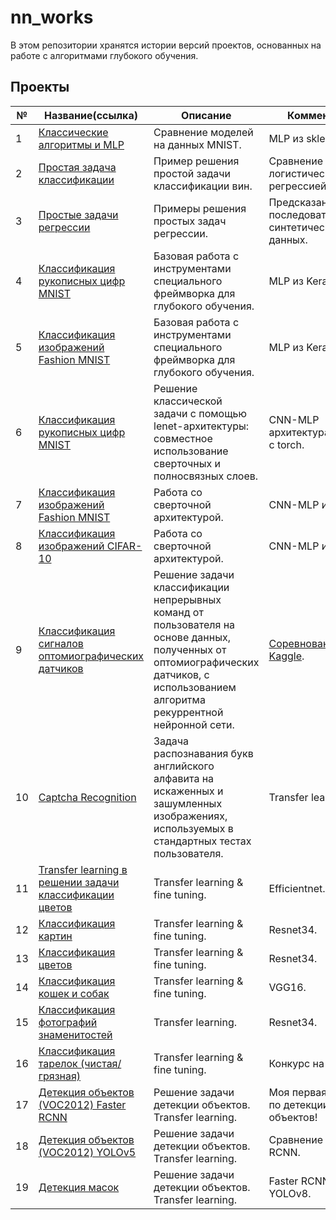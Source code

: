# nn_works

В этом репозитории хранятся истории версий проектов, основанных на работе с алгоритмами глубокого обучения.

## Проекты

|№|Название(ссылка)|Описание|Комментарий|
|-|-|-|-|
|1|[Классические алгоритмы и MLP](https://github.com/khav-i/nn_works/blob/master/Classical%20algorithms%20vs%20MLP%20(on%20MNIST%20data)/README.md)|Сравнение моделей на данных MNIST.|MLP из sklearn.|
|2|[Простая задача классификации](https://github.com/khav-i/nn_works/blob/master/Wine%20classification/README.md)|Пример решения простой задачи классификации вин.|Сравнение с логистической регрессией.|
|3|[Простые задачи регрессии](https://github.com/khav-i/nn_works/blob/master/Regression%20task%20for%20nn/README.md)|Примеры решения простых задач регрессии.|Предсказание последовательностей синтетических данных.|
|4|[Классификация рукописных цифр MNIST](https://github.com/khav-i/nn_works/blob/master/Keras%20MLP%20(MNIST%20classification)/README.md)|Базовая работа с инструментами специального фреймворка для глубокого обучения.|MLP из Keras.|
|5|[Классификация изображений Fashion MNIST](https://github.com/khav-i/nn_works/blob/master/Keras%20MLP%20(Fashion%20MNIST%20classification)/README.md)|Базовая работа с инструментами специального фреймворка для глубокого обучения.|MLP из Keras.|
|6|[Классификация рукописных цифр MNIST](https://github.com/khav-i/nn_works/blob/master/Torch%20CNN%20(MNIST%20classification)/README.md)|Решение классической задачи с помощью lenet-архитектуры: совместное использование сверточных и полносвязных слоев.|CNN-MLP архитектура, работа с torch.|
|7|[Классификация изображений Fashion MNIST](https://github.com/khav-i/nn_works/blob/master/Keras%20CNN%20(Fashion%20MNIST%20classification)/README.md)|Работа со сверточной архитектурой.|CNN-MLP из Keras.|
|8|[Классификация изображений CIFAR-10](https://github.com/khav-i/nn_works/blob/master/Keras%20CNN%20(CIFAR-10)/README.md)|Работа со сверточной архитектурой.|CNN-MLP из Keras.|
|9|[Классификация сигналов оптомиографических датчиков](https://github.com/khav-i/nn_works/blob/master/Motorica%20SkillFactory%20internship%20test%20task%202023-12/README.md)|Решение задачи классификации непрерывных команд от пользователя на основе данных, полученных от оптомиографических датчиков, с использованием алгоритма рекуррентной нейронной сети.|[Соревнование Kaggle](https://www.kaggle.com/competitions/motorica-skillfactory-internship-test-task-2023-12).|
|10|[Captcha Recognition](https://github.com/khav-i/nn_works/blob/master/Captcha%20Recognition/README.md)|Задача распознавания букв английского алфавита на искаженных и зашумленных изображениях, используемых в стандартных тестах пользователя.|Transfer learning.|
|11|[Transfer learning в решении задачи классификации цветов](https://github.com/khav-i/nn_works/blob/master/Flowers%20classification/README.md)|Transfer learning & fine tuning.|Efficientnet.|
|12|[Классификация картин](https://github.com/khav-i/nn_works/blob/master/Paintings%20classification/README.md)|Transfer learning & fine tuning.|Resnet34.|
|13|[Классификация цветов](https://github.com/khav-i/nn_works/blob/master/Flowers%20classification%20(5%20classes)/README.md)|Transfer learning & fine tuning.|Resnet34.|
|14|[Классификация кошек и собак](https://github.com/khav-i/nn_works/blob/master/Cat%26Dog%20classification/README.md)|Transfer learning & fine tuning.|VGG16.|
|15|[Классификация фотографий знаменитостей](https://github.com/khav-i/nn_works/blob/master/Celebrity%20photos%20classification/README.md)|Transfer learning.|Resnet34.|
|16|[Классификация тарелок (чистая/грязная)](https://github.com/khav-i/nn_works/blob/master/Cleaned%20vs%20Dirty%20(Plate%20classification)/README.md)|Transfer learning & fine tuning.|Конкурс на Kaggle.|
|17|[Детекция объектов (VOC2012) Faster RCNN](https://github.com/khav-i/nn_works/blob/master/Object%20detection%20VOC2012%20(Faster%20RCNN)/README.md)|Решение задачи детекции объектов. Transfer learning.|Моя первая работа по детекции объектов!|
|18|[Детекция объектов (VOC2012) YOLOv5](https://github.com/khav-i/nn_works/blob/master/Object%20detection%20VOC2012%20(YOLOv5)/README.md)|Решение задачи детекции объектов. Transfer learning.|Сравнение с Faster RCNN.|
|19|[Детекция масок](https://github.com/khav-i/nn_works/blob/master/Face%20Mask%20Detection/README.md)|Решение задачи детекции объектов. Transfer learning.|Faster RCNN, YOLOv8.|
